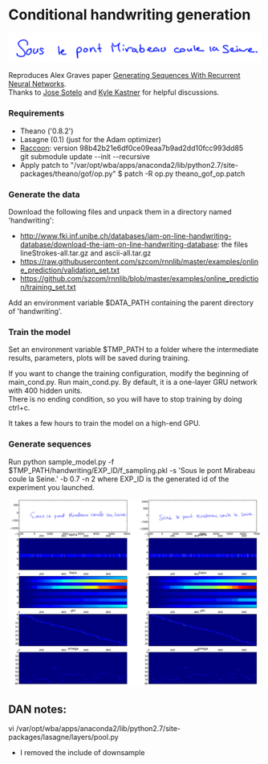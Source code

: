 # Conditional handwriting generation

![img](https://raw.githubusercontent.com/adbrebs/handwriting/master/sous_le_pont_Mirabeau.png?token=AGnjokequVSx2LtbQW_UcGMmqoNg9kzHks5XGAtMwA%3D%3D "Guillaume Apollinaire")

Reproduces Alex Graves paper [Generating Sequences With Recurrent Neural Networks](http://arxiv.org/abs/1308.0850).  
Thanks to [Jose Sotelo](https://github.com/sotelo/) and [Kyle Kastner](https://github.com/kastnerkyle) for helpful discussions.

### Requirements

- Theano ('0.8.2')
- Lasagne (0.1) (just for the Adam optimizer)
- [Raccoon](https://github.com/adbrebs/raccoon): version 98b42b21e6df0ce09eaa7b9ad2dd10fcc993dd85  
    git submodule update --init --recursive  
- Apply patch to "/var/opt/wba/apps/anaconda2/lib/python2.7/site-packages/theano/gof/op.py"
$ patch -R op.py theano_gof_op.patch

### Generate the data
Download the following files and unpack them in a directory named 'handwriting':

- http://www.fki.inf.unibe.ch/databases/iam-on-line-handwriting-database/download-the-iam-on-line-handwriting-database: the files lineStrokes-all.tar.gz and ascii-all.tar.gz
- https://raw.githubusercontent.com/szcom/rnnlib/master/examples/online_prediction/validation_set.txt
- https://github.com/szcom/rnnlib/blob/master/examples/online_prediction/training_set.txt

Add an environment variable $DATA_PATH containing the parent directory of 'handwriting'.

### Train the model
Set an environment variable $TMP_PATH to a folder where the intermediate results, parameters, plots will be saved during training.

If you want to change the training configuration, modify the beginning of main_cond.py.
Run main_cond.py. By default, it is a one-layer GRU network with 400 hidden units.  
There is no ending condition, so you will have to stop training by doing ctrl+c.

It takes a few hours to train the model on a high-end GPU.

### Generate sequences
Run
python sample_model.py -f $TMP_PATH/handwriting/EXP_ID/f_sampling.pkl -s 'Sous le pont Mirabeau coule la Seine.' -b 0.7 -n 2
where EXP_ID is the generated id of the experiment you launched.

![img](https://raw.githubusercontent.com/adbrebs/handwriting/master/sous_le_pont_Mirabeau_2.png "Guillaume Apollinaire")


## DAN notes:
vi /var/opt/wba/apps/anaconda2/lib/python2.7/site-packages/lasagne/layers/pool.py
- I removed the include of downsample
